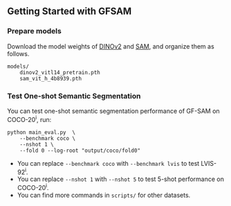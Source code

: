 ## Getting Started with GFSAM


### Prepare models

Download the model weights of [DINOv2](https://dl.fbaipublicfiles.com/dinov2/dinov2_vitl14/dinov2_vitl14_pretrain.pth) and [SAM](https://dl.fbaipublicfiles.com/segment_anything/sam_vit_h_4b8939.pth), and organize them as follows.
```
models/
    dinov2_vitl14_pretrain.pth
    sam_vit_h_4b8939.pth
```


### Test One-shot Semantic Segmentation

You can test one-shot semantic segmentation performance of GF-SAM on COCO-20<sup>i</sup>, run:

```
python main_eval.py  \
    --benchmark coco \
    --nshot 1 \
    --fold 0 --log-root "output/coco/fold0"
```

* You can replace `--benchmark coco` with `--benchmark lvis` to test LVIS-92<sup>i</sup>.
* You can replace `--nshot 1` with `--nshot 5` to test 5-shot performance on COCO-20<sup>i</sup>.
* You can find more commands in `scripts/` for other datasets.


